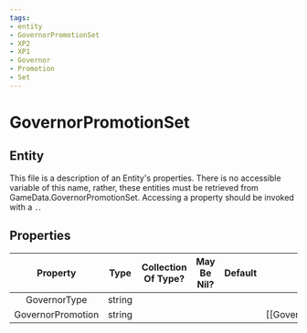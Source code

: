 ```yaml
---
tags:
- entity
- GovernorPromotionSet
- XP2
- XP1
- Governor
- Promotion
- Set
---
```

# GovernorPromotionSet
## Entity
This file is a description of an Entity's properties. There is no accessible variable of this name, rather, these entities must be retrieved from GameData.GovernorPromotionSet. Accessing a property should be invoked with a `.`.
## Properties
|	Property	|	Type	|	Collection Of Type?	|	May Be Nil?	|	Default	|	References	|	Key	|	Notes	|
|	:-:	|	:-:	|	:-:	|	:-:	|	:-:	|	:-:	|	:-:	|	-:	|
|	GovernorType	|	string	|		|		|		|	[[Governor]].GovernorType	|		|	|
|	GovernorPromotion	|	string	|		|		|		|	[[GovernorPromotion]].GovernorPromotionType	|		|	|
